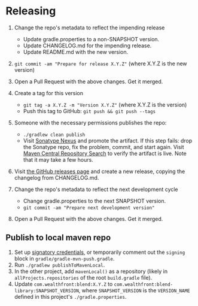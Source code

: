# Releasing

1. Change the repo's metadata to reflect the impending release 
   - Update gradle.properties to a non-SNAPSHOT version.
   - Update CHANGELOG.md for the impending release.
   - Update README.md with the new version.
2. `git commit -am "Prepare for release X.Y.Z"` (where X.Y.Z is the new version)
3. Open a Pull Request with the above changes. Get it merged.
4. Create a tag for this version
   - `git tag -a X.Y.Z -m "Version X.Y.Z"` (where X.Y.Z is the version)
   - Push this tag to GitHub: `git push && git push --tags`

5. Someone with the necessary permissions publishes the repo:
   - `./gradlew clean publish`
   - Visit [Sonatype Nexus](https://oss.sonatype.org/) and promote the artifact.
If this step fails: drop the Sonatype repo, fix the problem, commit, and start again.
Visit [Maven Central Repository Search](https://search.maven.org/search?q=screencaptor) to verify the artifact is live. Note that it may take a few hours.

6. Visit [the GitHub releases page](https://github.com/wealthfront/screencaptor/releases) and create a new release, copying the changelog from CHANGELOG.md.
7. Change the repo's metadata to reflect the next development cycle 
   - Change gradle.properties to the next SNAPSHOT version.
   - `git commit -am "Prepare next development version"`
8. Open a Pull Request with the above changes. Get it merged.

## Publish to local maven repo

1. Set up [signatory credentials](https://docs.gradle.org/current/userguide/signing_plugin.html#sec:signatory_credentials), or temporarily comment out the `signing` block in `gradle/gradle-mvn-push.gradle`.
2. Run `./gradlew publishToMavenLocal`.
3. In the other project, add `mavenLocal()` as a repository (likely in `allProjects.repositories` of the root `build.gradle` file).
4. Update `com.wealthfront:blend:X.Y.Z` to `com.wealthfront:blend-library:SNAPSHOT_VERSION`, where `SNAPSHOT_VERSION` is the `VERSION_NAME` defined in this project's `./gradle.properties`.
